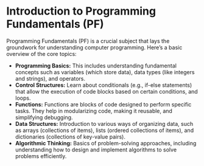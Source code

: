 # Introduction to Programming Fundamentals (PF)

Programming Fundamentals (PF) is a crucial subject that lays the groundwork for understanding computer programming. Here’s a basic overview of the core topics:

- **Programming Basics:** This includes understanding fundamental concepts such as variables (which store data), data types (like integers and strings), and operators.
- **Control Structures:** Learn about conditionals (e.g., if-else statements) that allow the execution of code blocks based on certain conditions, and loops.
- **Functions:** Functions are blocks of code designed to perform specific tasks. They help in modularizing code, making it reusable, and simplifying debugging.
- **Data Structures:** Introduction to various ways of organizing data, such as arrays (collections of items), lists (ordered collections of items), and dictionaries (collections of key-value pairs).
- **Algorithmic Thinking:** Basics of problem-solving approaches, including understanding how to design and implement algorithms to solve problems efficiently.
